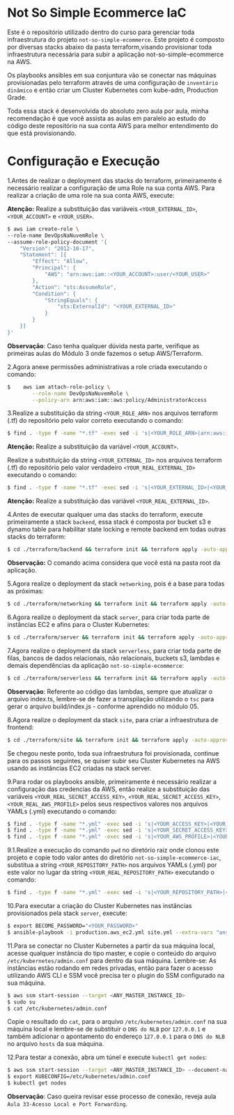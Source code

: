 # Not So Simple Ecommerce IaC
Este é o repositório utilizado dentro do curso para gerenciar toda infraestrutura do projeto `not-so-simple-ecommerce`. Este projeto é composto por diversas stacks abaixo da pasta terraform,visando provisionar toda infraestrutura necessária para subir a aplicação not-so-simple-ecommerce na AWS.

Os playbooks ansibles em sua conjuntura vão se conectar nas máquinas provisionadas pelo terraform através de uma configuração de `inventário 
dinâmico` e então criar um Cluster Kubernetes com kube-adm, Production Grade.

Toda essa stack é desenvolvida do absoluto zero aula por aula, minha recomendação é que você assista as aulas em paralelo ao estudo do código deste repositório na sua conta AWS para melhor entendimento do que está provisionando.

# Configuração e Execução
1.Antes de realizar o deployment das stacks do terraform, primeiramente é necessário realizar a configuração de uma Role na sua conta AWS. Para realizar a criação de uma role na sua conta AWS, execute:

**Atenção:** Realize a substituição das variáveis `<YOUR_EXTERNAL_ID>`,`<YOUR_ACCOUNT>` e `<YOUR_USER>`.

```bash
$ aws iam create-role \
--role-name DevOpsNaNuvemRole \
--assume-role-policy-document '{
    "Version": "2012-10-17",
    "Statement": [{
        "Effect": "Allow",
        "Principal": {
            "AWS": "arn:aws:iam::<YOUR_ACCOUNT>:user/<YOUR_USER>"
        },
        "Action": "sts:AssumeRole",
        "Condition": {
            "StringEquals": {
                "sts:ExternalId": "<YOUR_EXTERNAL_ID>"
            }
        }
    }]
}'
```

**Observação**: Caso tenha qualquer dúvida nesta parte, verifique as primeiras aulas do Módulo 3 onde fazemos o setup AWS/Terraform.

2.Agora anexe permissões administrativas a role criada executando o comando:

```bash
$    aws iam attach-role-policy \
        --role-name DevOpsNaNuvemRole \
        --policy-arn arn:aws:iam::aws:policy/AdministratorAccess
```

3.Realize a substituição da string `<YOUR_ROLE_ARN>` nos arquivos terraform (.tf) do repositório pelo valor correto executando o comando:

```bash
$ find . -type f -name "*.tf" -exec sed -i 's|<YOUR_ROLE_ARN>|arn:aws:iam::<YOUR_ACCOUNT>:role/DevOpsNaNuvemRole|g' {} +
```
**Atenção:** Realize a substituição da variável `<YOUR_ACCOUNT>`.

Realize a substituição da string `<YOUR_EXTERNAL_ID>` nos arquivos terraform (.tf) do repositório pelo valor verdadeiro `<YOUR_REAL_EXTERNAL_ID>` executando o comando:

```bash
$ find . -type f -name "*.tf" -exec sed -i 's|<YOUR_EXTERNAL_ID>|<YOUR_REAL_EXTERNAL_ID>|g' {} +
```
**Atenção:** Realize a substituição das variável `<YOUR_REAL_EXTERNAL_ID>`.

4.Antes de executar qualquer uma das stacks do terraform, execute primeiramente a stack `backend`, essa stack é composta por bucket s3 e dynamo table para habilitar state locking e remote backend em todas outras stacks do terraform:

```bash
$ cd ./terraform/backend && terraform init && terraform apply -auto-approve
```
**Observação:** O comando acima considera que você está na pasta root da aplicação.

5.Agora realize o deployment da stack `networking`, pois é a base para todas as próximas:

```bash
$ cd ./terraform/networking && terraform init && terraform apply -auto-approve
```

6.Agora realize o deployment da stack `server`, para criar toda parte de instâncias EC2 e afins para o 
Cluster Kubernetes: 

```bash
$ cd ./terraform/server && terraform init && terraform apply -auto-approve
```

7.Agora realize o deployment da stack `serverless`, para criar toda parte de filas, bancos de dados relacionais,
não relacionais, buckets s3, lambdas e demais dependências da aplicação `not-so-simple-ecommerce`: 

```bash
$ cd ./terraform/serverless && terraform init && terraform apply -auto-approve
```
**Observação**: Referente ao código das lambdas, sempre que atualizar o arquivo index.ts, lembre-se de fazer a transpilação utilizando o `tsc` para gerar o arquivo build/index.js - conforme aprendido no módulo 05.

8.Agora realize o deployment da stack `site`, para criar a infraestrutura de frontend: 

```bash
$ cd ./terraform/site && terraform init && terraform apply -auto-approve
```
Se chegou neste ponto, toda sua infraestrutura foi provisionada, continue para os passos seguintes,
se quiser subir seu Cluster Kubernetes na AWS usando as instâncias EC2 criadas na stack server.

9.Para rodar os playbooks ansible, primeiramente é necessário realizar a configuração das credencias da AWS, então realize a substituição das variáveis `<YOUR_REAL_SECRET_ACCESS_KEY>`, `<YOUR_REAL_SECRET_ACCESS_KEY>`, `<YOUR_REAL_AWS_PROFILE>` pelos seus respectivos valores nos arquivos YAMLs (.yml) executando o comando:

```bash
$ find . -type f -name "*.yml" -exec sed -i 's|<YOUR_ACCESS_KEY>|<YOUR_REAL_ACCESS_KEY>|g' {} + &&
$ find . -type f -name "*.yml" -exec sed -i 's|<YOUR_SECRET_ACCESS_KEY>|<YOUR_REAL_SECRET_ACCESS_KEY>|g' {} + &&
$ find . -type f -name "*.yml" -exec sed -i 's|<YOUR_AWS_PROFILE>|<YOUR_REAL_AWS_PROFILE>|g' {} +
```

9.1.Realize a execução do comando `pwd` no diretório raiz onde clonou este projeto e copie todo valor antes do diretório `not-so-simple-ecommerce-iac`, substitua a string `<YOUR_REPOSITORY_PATH>` nos arquivos YAMLs (.yml) por este valor no lugar da string `<YOUR_REAL_REPOSITORY_PATH>` executando o comando:

```bash
$ find . -type f -name "*.yml" -exec sed -i 's|<YOUR_REPOSITORY_PATH>|<YOUR_REAL_REPOSITORY_PATH>|g' {} +
```

10.Para executar a criação do Cluster Kubernetes nas instâncias provisionados pela stack `server`, execute:

```bash
$ export BECOME_PASSWORD="<YOUR_PASSWORD>"
$ ansible-playbook -i production.aws_ec2.yml site.yml --extra-vars "ansible_become_password=$BECOME_PASSWORD"
```

11.Para se conectar no Cluster Kubernetes a partir da sua máquina local, acesse qualquer instância do tipo master,
e copie o conteúdo do arquivo `/etc/kubernetes/admin.conf` para dentro da sua máquina. Lembre-se: As instâncias
estão rodando em redes privadas, então para fazer o acesso utilizando AWS CLI e SSM você precisa ter o plugin do SSM configurado na sua máquina. 

```bash
$ aws ssm start-session --target <ANY_MASTER_INSTANCE_ID>
$ sudo su
$ cat /etc/kubernetes/admin.conf
```

Copie o resultado do `cat`, para o arquivo `/etc/kubernetes/admin.conf` na sua máquina local e lembre-se
de substituir o `DNS do NLB` por `127.0.0.1` e também adicionar o apontamento do endereço `127.0.0.1` para o `DNS do NLB` no arquivo `hosts` da sua máquina.

12.Para testar a conexão, abra um túnel e execute `kubectl get nodes`:

```bash
$ aws ssm start-session --target <ANY_MASTER_INSTANCE_ID> --document-name AWS-StartPortForwardingSession --parameters 'portNumber=6443,localPortNumber=6443'
$ export KUBECONFIG=/etc/kubernetes/admin.conf
$ kubectl get nodes
```
**Observação**: Caso queira revisar esse processo de conexão, reveja aula `Aula 33-Acesso Local e Port Forwarding`.

